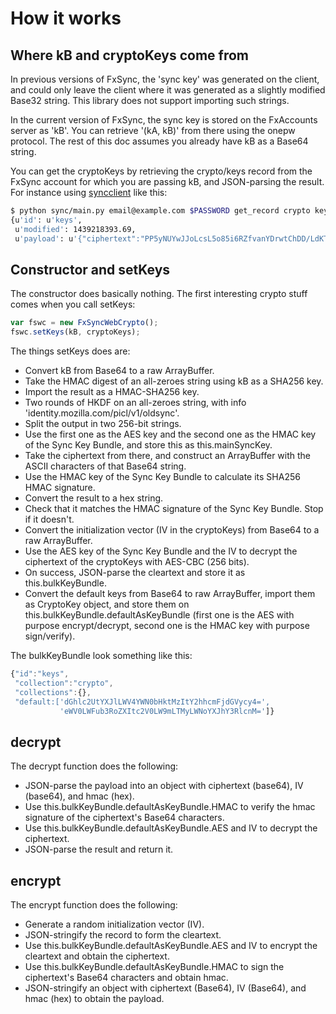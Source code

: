 # How it works
## Where kB and cryptoKeys come from
In previous versions of FxSync, the 'sync key' was generated on the client, and could only
leave the client where it was generated as a slightly modified Base32 string. This library
does not support importing such strings.

In the current version of FxSync, the sync key is stored on the FxAccounts server as 'kB'.
You can retrieve '(kA, kB)' from there using the onepw protocol. The rest of this doc
assumes you already have kB as a Base64 string.

You can get the cryptoKeys by retrieving the crypto/keys record from the FxSync
account for which you are passing kB, and JSON-parsing the result. For instance using [syncclient](https://github.com/mozilla-services/syncclient) like this:

```bash
$ python sync/main.py email@example.com $PASSWORD get_record crypto keys
{u'id': u'keys',
 u'modified': 1439218393.69,
 u'payload': u'{"ciphertext":"PP5yNUYwJJoLcsL5o85i6RZfvanYDrwtChDD/LdKTZ8JOLubZ9DyRv3HMetSkbhL3HLvVm/FJ1Z4F2Z6IKQCxAc5dNnLsBIUUxhOHLbT0x9/jfnqZ8fLtlbkogI3ZlNvbc8iUF1aX+boe0Pv43vM0VvzxrnJDYzZ2a6jm9nbzUn0ldV9sv6vuvGHE6dANnRkZ3wA/q0q8UvjdwpzXBixAw==","IV":"FmosM+XBNy81/9oEAgI4Uw==","hmac":"01a816e4577c6cf3f97b66b4382d0a3e7e9178c75a3d38ed9ac8ad6397c2ecce"}'}
````

## Constructor and setKeys

The constructor does basically nothing. The first interesting crypto stuff comes when you
call setKeys:

````js
var fswc = new FxSyncWebCrypto();
fswc.setKeys(kB, cryptoKeys);
````

The things setKeys does are:
* Convert kB from Base64 to a raw ArrayBuffer.
* Take the HMAC digest of an all-zeroes string using kB as a SHA256 key.
* Import the result as a HMAC-SHA256 key.
* Two rounds of HKDF on an all-zeroes string, with info 'identity.mozilla.com/picl/v1/oldsync'.
* Split the output in two 256-bit strings.
* Use the first one as the AES key and the second one as the HMAC key of the Sync Key Bundle, and store this as this.mainSyncKey.
* Take the ciphertext from there, and construct an ArrayBuffer with the ASCII characters of that Base64 string.
* Use the HMAC key of the Sync Key Bundle to calculate its SHA256 HMAC signature.
* Convert the result to a hex string.
* Check that it matches the HMAC signature of the Sync Key Bundle. Stop if it doesn't.
* Convert the initialization vector (IV in the cryptoKeys) from Base64 to a raw ArrayBuffer.
* Use the AES key of the Sync Key Bundle and the IV to decrypt the ciphertext of the cryptoKeys with AES-CBC (256 bits).
* On success, JSON-parse the cleartext and store it as this.bulkKeyBundle.
* Convert the default keys from Base64 to raw ArrayBuffer, import them as CryptoKey object, and store them on this.bulkKeyBundle.defaultAsKeyBundle (first one is the AES with purpose encrypt/decrypt, second one is the HMAC key with purpose sign/verify).

The bulkKeyBundle look something like this:

````js
{"id":"keys",
 "collection":"crypto",
 "collections":{},
 "default:['dGhlc2UtYXJlLWV4YWN0bHktMzItY2hhcmFjdGVycy4=',
           'eWV0LWFub3RoZXItc2V0LW9mLTMyLWNoYXJhY3RlcnM=']}

````

## decrypt

The decrypt function does the following:

* JSON-parse the payload into an object with ciphertext (base64), IV (base64), and hmac (hex).
* Use this.bulkKeyBundle.defaultAsKeyBundle.HMAC to verify the hmac signature of the ciphertext's Base64 characters.
* Use this.bulkKeyBundle.defaultAsKeyBundle.AES and IV to decrypt the ciphertext.
* JSON-parse the result and return it.

## encrypt

The encrypt function does the following:

* Generate a random initialization vector (IV).
* JSON-stringify the record to form the cleartext.
* Use this.bulkKeyBundle.defaultAsKeyBundle.AES and IV to encrypt the cleartext and obtain the ciphertext.
* Use this.bulkKeyBundle.defaultAsKeyBundle.HMAC to sign the ciphertext's Base64 characters and obtain hmac.
* JSON-stringify an object with ciphertext (Base64), IV (Base64), and hmac (hex) to obtain the payload.
